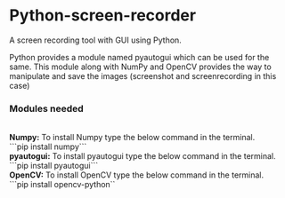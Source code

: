 # Python-screen-recorder
A screen recording tool  with GUI using Python. <br>

Python provides a module named pyautogui which can be used for the same. This module along with NumPy and OpenCV provides the way to manipulate and save the images (screenshot and screenrecording in this case) <br>

<h3>Modules needed</h3> <br>
<b>Numpy:</b> To install Numpy type the below command in the terminal. <br>
```pip install numpy``` <br>
<b>pyautogui:</b> To install pyautogui type the below command in the terminal. <br>
```pip install pyautogui``` <br>
<b>OpenCV:</b> To install OpenCV type the below command in the terminal. <br>
```pip install opencv-python`` <br>
